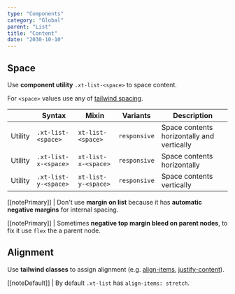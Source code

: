 ```yaml
---
type: "Components"
category: "Global"
parent: "List"
title: "Content"
date: "2030-10-10"
---
```


## Space

Use **component utility** `.xt-list-<space>` to space content.

For `<space>` values use any of [tailwind spacing](https://tailwindcss.com/docs/customizing-spacing).

<div class="xt-overflow-sub overflow-y-hidden overflow-x-scroll my-4 xt-my-auto w-full">

|                      | Syntax                          | Mixin            | Variants               | Description                   |
| ----------------------- | ---------------------------- | -----------------| ----------------------------- |----------------------------- |
| Utility                  | `.xt-list-<space>`       | `xt-list-<space>`                | `responsive`                | Space contents horizontally and vertically            |
| Utility                  | `.xt-list-x-<space>`       | `xt-list-x-<space>`                | `responsive`                | Space contents horizontally            |
| Utility                  | `.xt-list-y-<space>`       | `xt-list-y-<space>`                | `responsive`                | Space contents vertically            |

</div>

[[notePrimary]]
| Don't use **margin on list** because it has **automatic negative margins** for internal spacing.

[[notePrimary]]
| Sometimes **negative top margin bleed on parent nodes**, to fix it use `flex` the a parent node.

<demo>
  <demoinline src="demos/components/list/space-px">
  </demoinline>
  <demoinline src="demos/components/list/space-1">
  </demoinline>
  <demoinline src="demos/components/list/space-2">
  </demoinline>
  <demoinline src="demos/components/list/space-3">
  </demoinline>
  <demoinline src="demos/components/list/space-4">
  </demoinline>
</demo>

## Alignment

Use **tailwind classes** to assign alignment (e.g. [align-items](https://tailwindcss.com/docs/align-items), [justify-content](https://tailwindcss.com/docs/justify-content)).

[[noteDefault]]
| By default `.xt-list` has `align-items: stretch`.

<demo>
  <demoinline src="demos/components/list/alignment">
  </demoinline>
</demo>

